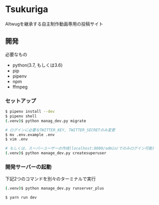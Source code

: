 # Tsukuriga
Altwugを継承する自主制作動画専用の投稿サイト

## 開発
必要なもの
* python(3.7, もしくは3.6)
* pip
* pipenv
* npm
* ffmpeg

### セットアップ
```bash
$ pipenv install --dev
$ pipenv shell
(.venv)$ python manag_dev.py migrate

# ログインに必要なTWITTER_KEY, TWITTER_SECRETのみ変更
$ mv .env.example .env
$ vim .env

# もしくは、スーパーユーザーの作成(localhost:8000/admin/でのみログイン可能)
(.venv)$ python manage_dev.py createsuperuser
```

### 開発サーバーの起動
下記2つのコマンドを別々のターミナルで実行
```bash
(.venv)$ python manage_dev.py runserver_plus
```
```bash
$ yarn run dev
```
